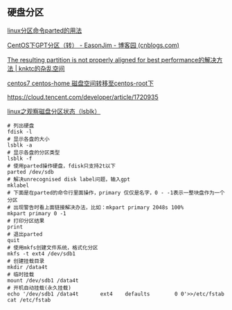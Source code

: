 ## 硬盘分区

[linux分区命令parted的用法](https://www.cnblogs.com/wholj/p/10924129.html)

[CentOS下GPT分区（转） - EasonJim - 博客园 (cnblogs.com)](https://www.cnblogs.com/EasonJim/p/9583268.html)

[The resulting partition is not properly aligned for best performance的解决方法 | knktc的杂乱空间](https://knktc.com/2014/06/03/resulting-partition-is-not-properly-aligned-for-best-performance/)

[centos7 centos-home 磁盘空间转移至centos-root下](https://blog.csdn.net/qq_42095014/article/details/122843769)


https://cloud.tencent.com/developer/article/1720935

[linux之观察磁盘分区状态（lsblk）](https://huaweicloud.csdn.net/635669e9d3efff3090b5e72c.html)
```shell
# 列出硬盘
fdisk -l
# 显示各盘的大小
lsblk -a
# 显示各盘的分区类型
lsblk -f
# 使用parted操作硬盘，fdisk只支持2t以下
parted /dev/sdb
# 解决unrecognised disk label问题，输入gpt
mklabel
# 下面是在parted的命令行里面操作，primary 仅仅是名字，0 - -1表示一整块盘作为一个分区
# 出现警告时看上面链接解决办法，比如：mkpart primary 2048s 100%
mkpart primary 0 -1
# 打印分区结果
print
# 退出parted
quit
# 使用mkfs创建文件系统，格式化分区
mkfs -t ext4 /dev/sdb1
# 创建挂载目录
mkdir /data4t
# 临时挂载
mount /dev/sdb1 /data4t
# 开机自动挂载(永久挂载)
echo '/dev/sdb1 /data4t       ext4    defaults        0 0'>>/etc/fstab
cat /etc/fstab
```

